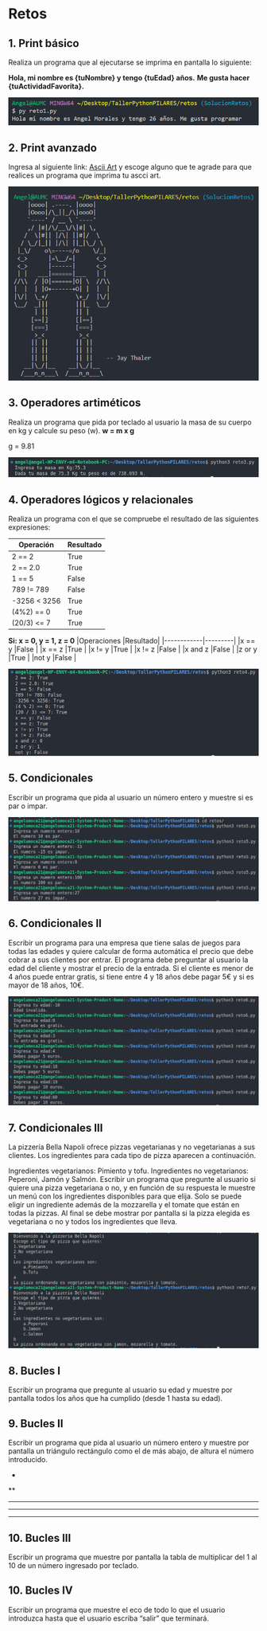 # Retos

## 1. Print básico
Realiza un programa que al ejecutarse se imprima en pantalla lo siguiente:

**Hola, mi nombre es {tuNombre} y tengo {tuEdad} años.**
**Me gusta hacer {tuActividadFavorita}.**

![Reto1](https://github.com/angelumoca21/TallerPythonPILARES/blob/main/img/reto1.png)

## 2. Print avanzado
Ingresa al siguiente link: [Ascii Art](https://www.asciiart.eu/) y escoge alguno que te agrade para que realices un programa que imprima tu ascci art.

![Reto2](https://github.com/angelumoca21/TallerPythonPILARES/blob/main/img/reto2.png)

## 3. Operadores artiméticos
Realiza un programa que pida por teclado al usuario la masa de su cuerpo en kg y calcule su peso (w). 
**w = m x g** 

g = 9.81

![Reto3](https://github.com/angelumoca21/TallerPythonPILARES/blob/main/img/reto3.png)

## 4. Operadores lógicos y relacionales
Realiza un programa con el que se compruebe el resultado de las siguientes expresiones: 

|Operación   |Resultado|
|------------|---------|
|2 == 2      |True     |
|2 == 2.0    |True     |
|1 == 5      |False    |
|789 != 789  |False    |
|-3256 < 3256|True     |
|(4%2) == 0  |True     |
|(20/3) <= 7 |True     |



**Si: x = 0, y = 1, z = 0**
|Operaciones |Resultado|
|------------|---------|
|x == y      |False    |
|x == z      |True     |
|x != y      |True     |
|x != z      |False    |
|x and z     |False    |
|z or y      |True     |
|not y       |False    |

![Reto4](https://github.com/angelumoca21/TallerPythonPILARES/blob/main/img/reto4.png)

## 5. Condicionales
Escribir un programa que pida al usuario un número entero y muestre si es par o impar.

![Reto5](https://github.com/angelumoca21/TallerPythonPILARES/blob/main/img/reto5.png)

## 6. Condicionales II
Escribir un programa para una empresa que tiene salas de juegos para todas las edades y quiere calcular de forma automática el precio que debe cobrar a sus clientes por entrar. El programa debe preguntar al usuario la edad del cliente y mostrar el precio de la entrada. Si el cliente es menor de 4 años puede entrar gratis, si tiene entre 4 y 18 años debe pagar 5€ y si es mayor de 18 años, 10€.

![Reto6](https://github.com/angelumoca21/TallerPythonPILARES/blob/main/img/reto6.png)

## 7. Condicionales III
La pizzería Bella Napoli ofrece pizzas vegetarianas y no vegetarianas a sus clientes. Los ingredientes para cada tipo de pizza aparecen a continuación.

Ingredientes vegetarianos: Pimiento y tofu.
Ingredientes no vegetarianos: Peperoni, Jamón y Salmón.
Escribir un programa que pregunte al usuario si quiere una pizza vegetariana o no, y en función de su respuesta le muestre un menú con los ingredientes disponibles para que elija. Solo se puede eligir un ingrediente además de la mozzarella y el tomate que están en todas la pizzas. Al final se debe mostrar por pantalla si la pizza elegida es vegetariana o no y todos los ingredientes que lleva.

![Reto7](https://github.com/angelumoca21/TallerPythonPILARES/blob/main/img/reto7.png)

## 8. Bucles I
Escribir un programa que pregunte al usuario su edad y muestre por pantalla todos los años que ha cumplido (desde 1 hasta su edad).

## 9. Bucles II
Escribir un programa que pida al usuario un número entero y muestre por pantalla un triángulo rectángulo como el de más abajo, de altura el número introducido.

*
**
***
****
*****

## 10. Bucles III
Escribir un programa que muestre por pantalla la tabla de multiplicar del 1 al 10 de un número ingresado por teclado.

## 10. Bucles IV
Escribir un programa que muestre el eco de todo lo que el usuario introduzca hasta que el usuario escriba “salir” que terminará.
